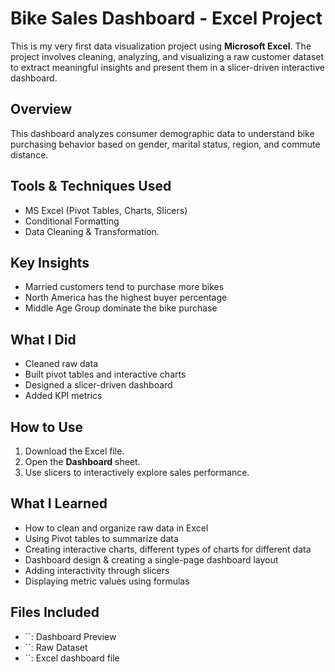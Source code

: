 # Bike Sales Dashboard - Excel Project

This is my very first data visualization project using **Microsoft Excel**. The project involves cleaning, analyzing, and visualizing a raw customer dataset to extract meaningful insights and present them in a slicer-driven interactive dashboard.

## Overview
This dashboard analyzes consumer demographic data to understand bike purchasing behavior based on gender, marital status, region, and commute distance.

## Tools & Techniques Used
- MS Excel (Pivot Tables, Charts, Slicers)
- Conditional Formatting
- Data Cleaning & Transformation.

## Key Insights
- Married customers tend to purchase more bikes
- North America has the highest buyer percentage
- Middle Age Group dominate the bike purchase

## What I Did
- Cleaned raw data
- Built pivot tables and interactive charts
- Designed a slicer-driven dashboard
- Added KPI metrics

## How to Use
1. Download the Excel file.
2. Open the **Dashboard** sheet.
3. Use slicers to interactively explore sales performance.

## What I Learned
- How to clean and organize raw data in Excel
- Using Pivot tables to summarize data
- Creating interactive charts, different types of charts for different data
- Dashboard design & creating a single-page dashboard layout
- Adding interactivity through slicers
- Displaying metric values using formulas
  
## Files Included
- ``: Dashboard Preview
- ``: Raw Dataset
- ``: Excel dashboard file

